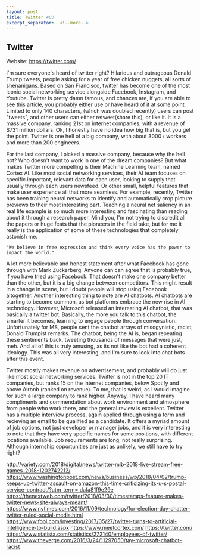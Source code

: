 ```yaml
---
layout: post
title: Twitter #03
excerpt_separator:  <!--more-->
---
```


## Twitter

Website: https://twitter.com/

I'm sure everyone's heard of twitter right? Hilarious and outrageous Donald Trump tweets, people asking for a year of free chicken nuggets, all sorts of shenanigans. Based on San Francisco, twitter has become one of the most iconic social networking service alongside Facebook, Instagram, and Youtube. Twitter is pretty damn famous, and chances are, if you are able to see this article, you probably either use or have heard of it at some point. Limited to only 140 characters, (which was doubled recently) users can post "tweets", and other users can either retweet(share this), or like it. It is a massive company, ranking 21st on internet companies, with a revenue of $731 million dollars. Ok, I honestly have no idea how big that is, but you get the point. Twitter is one hell of a big company, with about 3000+ workers and more than 200 engineers. 



For the last company, I picked a massive company, because why the hell not? Who doesn't want to work in one of the dream companies? But what makes Twitter more compelling is their Machine Learning team, named Cortex AI. Like most social networking services, their AI team focuses on specific important, relevant data for each user, looking to supply that usually through each users newsfeed. Or other small, helpful features that make user experience all that more seamless. For example, recently, Twitter has been training neural networks to identify and automatically crop picture previews to their most interesting part. Teaching a neural net saliency in an real life example is so much more interesting and fascinating than reading about it through a research paper. Mind you, I'm not trying to discredit all the papers or huge feats that the pioneers in the field take, but for me it really is the application of some of these technologies that completely astonish me. 



	"We believe in free expression and think every voice has the power to impact the world."


A lot more believable and honest statement after what Facebook has gone through with Mark Zuckerberg. Anyone can can agree that is probably true, if you have tried using Facebook. That doesn't make one company better than the other, but it is a big change between competitors. This might result in a change in scene, but I doubt people will stop using Facebook altogether. Another interesting thing to note are AI chatbots. AI chatbots are starting to become common, as bot platforms embrace the new rise in AI technology. However, Microsoft released an interesting AI chatbot, that was basically a twitter bot. Basically, the more you talk to this chatbot, the smarter it becomes, learning to engage people through conversation. Unfortunately for MS, people sent the chatbot arrays of misogynistic, racist, Donald Trumpist remarks. The chatbot, being the AI is, began repeating these sentiments back, tweeting thousands of messages that were just, meh. And all of this is truly amusing, as its not like the bot had a coherent idealogy. This was all very interesting, and I'm sure to look into chat bots after this event. 




Twitter mostly makes revenue on advertisement, and probably will do just like most social networking services. Twitter is not in the top 20 IT companies, but ranks 15 on the internet companies, below Spotify and above Airbnb (ranked on revenue). To me, that is weird, as I would imagine for such a large company to rank higher. Anyway, I have heard many compliments and commendation about work environment and atmosphere from people who work there, and the general review is excellent. Twitter has a multiple interview process, again applied through using a form and recieving an email to be qualified as a candidate. It offers a myriad amount of job options, not just developer or manager jobs, and it is very interesting to note that they have very specific names for some positions, with different locations available. Job requirements are long, not really surprising. Although internship opportunities are just as unlikely, we still have to try right?





http://variety.com/2018/digital/news/twitter-mlb-2018-live-stream-free-games-2018-1202742212/
https://www.washingtonpost.com/news/business/wp/2018/04/02/trump-keeps-up-twitter-assault-on-amazon-this-time-criticizing-its-u-s-postal-service-contract/?utm_term=.dafa81f9e29e
https://thenextweb.com/twitter/2018/03/30/timestamps-feature-makes-twitter-news-site-always-meant/
https://www.nytimes.com/2016/11/09/technology/for-election-day-chatter-twitter-ruled-social-media.html
https://www.fool.com/investing/2017/05/27/twitter-turns-to-artificial-intelligence-to-build.aspx
https://www.meetcortex.com/
https://twitter.com/
https://www.statista.com/statistics/272140/employees-of-twitter/
https://www.theverge.com/2016/3/24/11297050/tay-microsoft-chatbot-racist


